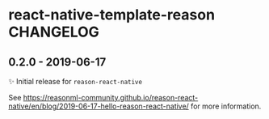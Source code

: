 # react-native-template-reason CHANGELOG

## 0.2.0 - 2019-06-17

✨ Initial release for `reason-react-native`

See
https://reasonml-community.github.io/reason-react-native/en/blog/2019-06-17-hello-reason-react-native/
for more information.
